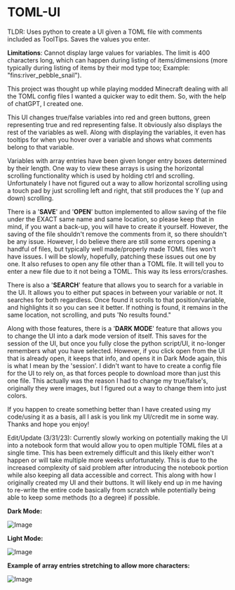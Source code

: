 # TOML-UI
TLDR: Uses python to create a UI given a TOML file with comments included as ToolTips. Saves the values you enter.

**Limitations**: Cannot display large values for variables. The limit is 400 characters long, which can happen during listing of items/dimensions (more typically during listing of items by their mod type too; Example: "fins:river_pebble_snail").

This project was thought up while playing modded Minecraft dealing with all the TOML config files I wanted a quicker way to edit them. So, with the help of chatGPT, I created one. 

This UI changes true/false variables into red and green buttons, green representing true and red representing false. It obviously also displays the rest of the variables as well. Along with displaying the variables, it even has tooltips for when you hover over a variable and shows what comments belong to that variable. 

Variables with array entries have been given longer entry boxes determined by their length. One way to view these arrays is using the horizontal scrolling functionality which is used by holding ctrl and scrolling. Unfortunately I have not figured out a way to allow horizontal scrolling using a touch pad by just scrolling left and right, that still produces the Y (up and down) scrolling. 

There is a '**SAVE**' and '**OPEN**' button implemented to allow saving of the file under the EXACT same name and same location, so please keep that in mind, if you want a back-up, you will have to create it yourself. However, the saving of the file shouldn't remove the comments from it, so there shouldn't be any issue. However, I do believe there are still some errors opening a handful of files, but typically well made/properly made TOML files won't have issues. I will be slowly, hopefully, patching these issues out one by one. It also refuses to open any file other than a TOML file. It will tell you to enter a new file due to it not being a TOML. This way its less errors/crashes.

There is also a '**SEARCH**' feature that allows you to search for a variable in the UI. It allows you to either put spaces in between your variable or not. It searches for both regardless. Once found it scrolls to that position/variable, and highlights it so you can see it better. If nothing is found, it remains in the same location, not scrolling, and puts 'No results found."

Along with those features, there is a '**DARK MODE**' feature that allows you to change the UI into a dark mode version of itself. This saves for the session of the UI, but once you fully close the python script/UI, it no-longer remembers what you have selected. However, if you click open from the UI that is already open, it keeps that info, and opens it in Dark Mode again, this is what I mean by the 'session'. I didn't want to have to create a config file for the UI to rely on, as that forces people to download more than just this one file. This actually was the reason I had to change my true/false's, originally they were images, but I figured out a way to change them into just colors.

If you happen to create something better than I have created using my code/using it as a basis, all I ask is you link my UI/credit me in some way. Thanks and hope you enjoy!

Edit/Update (3/31/23): Currently slowly working on potentially making the UI into a notebook form that would allow you to open multiple TOML files at a single time. This has been extremely difficult and this likely either won't happen or will take multiple more weeks unfortunately. This is due to the increased complexity of said problem after introducing the notebook portion while also keeping all data accessible and correct. This along with how I originally created my UI and their buttons. It will likely end up in me having to re-write the entire code basically from scratch while potentially being able to keep some methods (to a degree) if possible.

**Dark Mode:**

![Image](https://user-images.githubusercontent.com/102988477/224393413-14f8af71-f1d4-454f-a27d-45788105f9ac.png)


**Light Mode:**

![Image](https://user-images.githubusercontent.com/102988477/224393476-7a4c6300-449e-46fe-85e3-0f6fd0d206ca.png)

**Example of array entries stretching to allow more characters:**

![Image](https://user-images.githubusercontent.com/102988477/224393605-2cafd3b4-13eb-4ec2-a061-95da63f73a6f.png)
